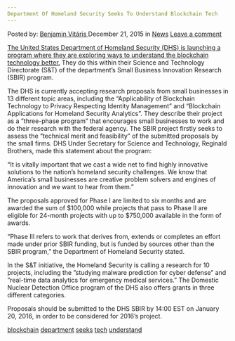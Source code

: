 ```yaml
---
Department Of Homeland Security Seeks To Understand Blockchain Tech
---
```

<article class="post-listing post-12660 post type-post status-publish format-standard hentry category-news tag-blockchain tag-department tag-security tag-seeks tag-tech tag-understand">
<div class="post-inner">
<span>Posted by: <a href="https://www.deepdotweb.com/author/benjaminvi/" title="">Benjamin Vitáris </a></span>
<span>December 21, 2015</span>
<span>in <a href="https://www.deepdotweb.com/category/news/" rel="category tag">News</a></span>
<span><a href="https://www.deepdotweb.com/2015/12/21/department-of-homeland-security-seeks-to-understand-blockchain-tech/#respond">Leave a comment</a></span>


<p><a href="http://www.coindesk.com/department-of-homeland-security-calls-for-blockchain-research/">The United States Department of Homeland Security (DHS) is launching a program where they are exploring ways to understand the blockchain technology better.</a> They do this within their Science and Technology Directorate (S&amp;T) of the department’s Small Business Innovation Research (SBIR) program.</p>
<p>The DHS is currently accepting research proposals from small businesses in 13 different topic areas, including the &#8220;Applicability of Blockchain Technology to Privacy Respecting Identity Management&#8221; and &#8220;Blockchain Applications for Homeland Security Analytics&#8221;. They describe their project as a ”three-phase program” that encourages small businesses to work and do their research with the federal agency. The SBIR project firstly seeks to assess the &#8220;technical merit and feasibility&#8221; of the submitted proposals by the small firms. DHS Under Secretary for Science and Technology, Reginald Brothers, made this statement about the program:</p>
<p>&#8220;It is vitally important that we cast a wide net to find highly innovative solutions to the nation&#8217;s homeland security challenges. We know that America&#8217;s small businesses are creative problem solvers and engines of innovation and we want to hear from them.&#8221;</p>
<p>The proposals approved for Phase I are limited to six months and are awarded the sum of $100,000 while projects that pass to Phase II are eligible for 24-month projects with up to $750,000 available in the form of awards.</p>
<p>&#8220;Phase III refers to work that derives from, extends or completes an effort made under prior SBIR funding, but is funded by sources other than the SBIR program,&#8221; the Department of Homeland Security stated.</p>
<p>In the S&amp;T initiative, the Homeland Security is calling a research for 10 projects, including the ”studying malware prediction for cyber defense” and ”real-time data analytics for emergency medical services.” The Domestic Nuclear Detection Office program of the DHS also offers grants in three different categories.</p>
<p>Proposals should be submitted to the DHS SBIR by 14:00 EST on January 20, 2016, in order to be considered for 2016&#8217;s project.</p>
</div>
<a href="https://www.deepdotweb.com/tag/blockchain/" rel="tag">blockchain</a> <a href="https://www.deepdotweb.com/tag/department/" rel="tag">department</a>   <a href="https://www.deepdotweb.com/tag/seeks/" rel="tag">seeks</a> <a href="https://www.deepdotweb.com/tag/tech/" rel="tag">tech</a> <a href="https://www.deepdotweb.com/tag/understand/" rel="tag">understand</a></span> <span style="display:none" class="updated">2015-12-21<a href="https://www.deepdotweb.com/author/benjaminvi/" title="Posts by Benjamin Vitáris" rel="author">Benjamin Vitáris</a></strong></div>
</div>
</article>

